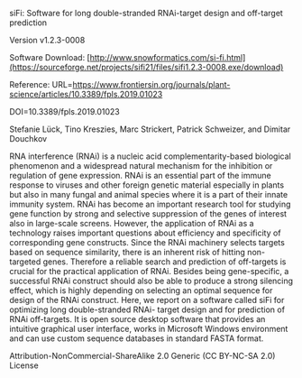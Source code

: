 siFi: Software for long double-stranded RNAi-target design and off-target prediction

Version v1.2.3-0008

Software Download: [http://www.snowformatics.com/si-fi.html](https://sourceforge.net/projects/sifi21/files/sifi1.2.3-0008.exe/download)

Reference: 
URL=https://www.frontiersin.org/journals/plant-science/articles/10.3389/fpls.2019.01023

DOI=10.3389/fpls.2019.01023

Stefanie Lück, Tino Kreszies, Marc Strickert, Patrick Schweizer, and Dimitar Douchkov

RNA interference (RNAi) is a nucleic acid complementarity-based biological phenomenon and a widespread natural mechanism for the inhibition or regulation of gene expression. RNAi is an essential part of the immune response to viruses and other foreign genetic material especially in plants but also in many fungal and animal species where it is a part of their innate immunity system. RNAi has become an important research tool for studying gene function by strong and selective suppression of the genes of interest also in large-scale screens. However, the application of RNAi as a technology raises important questions about efficiency and specificity of corresponding gene constructs. Since the RNAi machinery selects targets based on sequence similarity, there is an inherent risk of hitting non-targeted genes. Therefore a reliable search and prediction of off-targets is crucial for the practical application of RNAi. Besides being gene-specific, a successful RNAi construct should also be able to produce a strong silencing effect, which is highly depending on selecting an optimal sequence for design of the RNAi construct.
Here, we report on a software called siFi for optimizing long double-stranded RNAi- target design and for prediction of RNAi off-targets. It is open source desktop software that provides an intuitive graphical user interface, works in Microsoft Windows environment and can use custom sequence databases in  standard FASTA format. 

Attribution-NonCommercial-ShareAlike 2.0 Generic (CC BY-NC-SA 2.0) License
